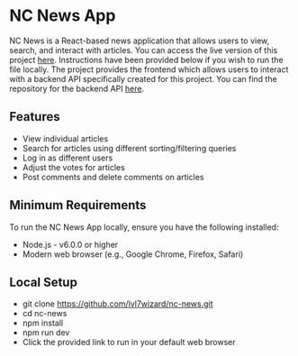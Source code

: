 # NC News App

NC News is a React-based news application that allows users to view, search, and interact with articles. You can access the live version of this project [here](https://nc-news-app-dj.netlify.app/). Instructions have been provided below if you wish to run the file locally. The project provides the frontend which allows users to interact with a backend API specifically created for this project. You can find the repository for the backend API [here](https://github.com/lvl7wizard/news-api).


## Features

- View individual articles
- Search for articles using different sorting/filtering queries
- Log in as different users
- Adjust the votes for articles
- Post comments and delete comments on articles

## Minimum Requirements

To run the NC News App locally, ensure you have the following installed:
- Node.js - v6.0.0 or higher
- Modern web browser (e.g., Google Chrome, Firefox, Safari)

## Local Setup
- git clone https://github.com/lvl7wizard/nc-news.git
- cd nc-news
- npm install
- npm run dev
- Click the provided link to run in your default web browser